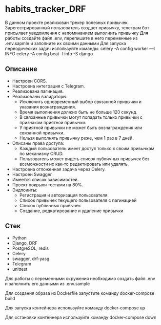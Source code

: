 # habits_tracker_DRF
В данном проекте реализован трекер полезных привычек. 
Зарегестрированный пользователь создает привычку, телеграм бот присылает уведомления с напоминанием выполнить привычку
Для работы создайте файл .env, перепишите в него переменные из .env.sapmle и заполните их своими данными
Для запуска переодических задач используйте команды:
celery -A config worker —l INFO
celery -A config beat -l info -S django

## Описание
* Настроен CORS.
* Настроена интеграция с Telegram.
* Реализована пагинация.
* Реализованы валидаторы:
  * Исключить одновременный выбор связанной привычки и указания вознаграждения.
  * Время выполнения должно быть не больше 120 секунд.
  * В связанные привычки могут попадать только привычки с признаком приятной привычки.
  * У приятной привычки не может быть вознаграждения или связанной привычки.
  * Нельзя выполнять привычку реже, чем 1 раз в 7 дней.
* Описаны права доступа:
    * Каждый пользователь имеет доступ только к своим привычкам по механизму CRUD.
    * Пользователь может видеть список публичных привычек без возможности их как-то редактировать или удалять.
* Настроена отложенная задача через Celery.
* Настроен Swagger
* Имеется список зависимостей.
* Проект покрыли тестами на 80%.
* Эндпоинты:
  * Регистрация и авторизация пользователя
  * Список привычек текущего пользователя с пагинацией
  * Список публичных привычек
  * Создание, редкатирование и удаление привычки
## Стек
* Python
* Django, DRF
* PostgreSQL, redis
* Celery
* swagger, drf-yasg
* Telegram
* unittest

Для работы с переменными окружения необходимо создать файл .env и заполнить его данными из .env.sample


Для создания образа из Dockerfile запустите команду 
docker-compose build

Для запуска контейнера используйте команду 
docker-compose up

Для остановки контейнера используйте команду 
docker-compose down
